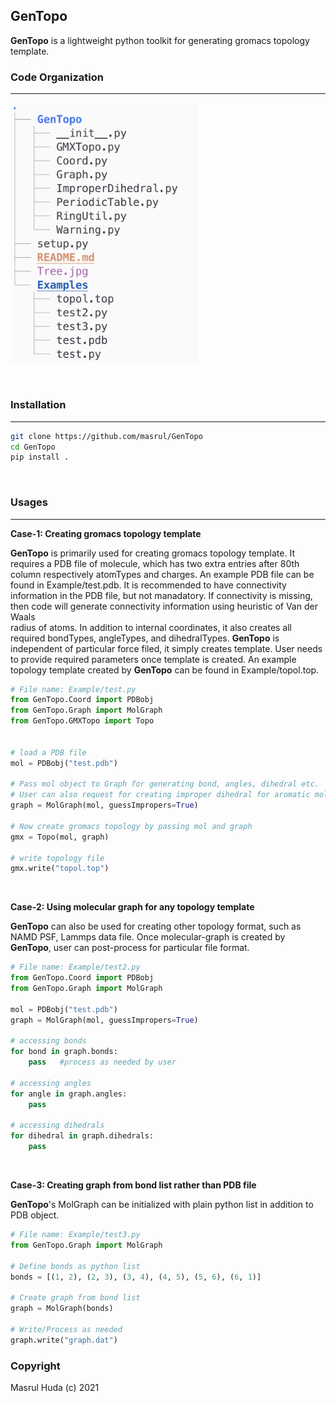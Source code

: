 GenTopo
---

**GenTopo** is a lightweight python toolkit for generating gromacs topology template.

### Code Organization
---

<img src="Tree.jpg" width="300"/> 

&nbsp;

### Installation 
---

```bash 
git clone https://github.com/masrul/GenTopo 
cd GenTopo
pip install . 
```

&nbsp;

### Usages 
---

**Case-1: Creating gromacs topology template**

**GenTopo** is primarily used for creating gromacs topology template. It requires a PDB file of molecule, which has two extra entries after 80th column 
respectively atomTypes and charges. An example PDB file can be found in Example/test.pdb.
It is recommended to have connectivity information in the PDB file, but not manadatory. If connectivity is 
missing, then code will generate connectivity information using heuristic of Van der Waals  
radius of atoms. In addition to internal coordinates, it also creates all required bondTypes, angleTypes, and dihedralTypes. **GenTopo** is independent of particular force filed, it simply creates template. User needs to provide required parameters once template is created. An example topology template created by **GenTopo** can be found in Example/topol.top.  

```python 
# File name: Example/test.py
from GenTopo.Coord import PDBobj
from GenTopo.Graph import MolGraph
from GenTopo.GMXTopo import Topo


# load a PDB file
mol = PDBobj("test.pdb") 

# Pass mol object to Graph for generating bond, angles, dihedral etc. 
# User can also request for creating improper dihedral for aromatic molecules. 
graph = MolGraph(mol, guessImpropers=True)

# Now create gromacs topology by passing mol and graph 
gmx = Topo(mol, graph)

# write topology file 
gmx.write("topol.top")
```


&nbsp;

**Case-2: Using molecular graph for any topology template** 

**GenTopo** can also be used for creating other topology format, such as NAMD PSF, Lammps data file. 
Once molecular-graph is created by **GenTopo**, user can post-process for particular file format.  

```python
# File name: Example/test2.py
from GenTopo.Coord import PDBobj
from GenTopo.Graph import MolGraph

mol = PDBobj("test.pdb") 
graph = MolGraph(mol, guessImpropers=True)

# accessing bonds 
for bond in graph.bonds: 
    pass   #process as needed by user  

# accessing angles  
for angle in graph.angles:
    pass 

# accessing dihedrals   
for dihedral in graph.dihedrals:
    pass 
```

&nbsp;

**Case-3: Creating graph from bond list rather than PDB file** 

**GenTopo**'s MolGraph can be initialized with plain python list in addition to PDB object. 


```python 
# File name: Example/test3.py
from GenTopo.Graph import MolGraph

# Define bonds as python list 
bonds = [(1, 2), (2, 3), (3, 4), (4, 5), (5, 6), (6, 1)]

# Create graph from bond list 
graph = MolGraph(bonds)

# Write/Process as needed 
graph.write("graph.dat")
```


### Copyright 
Masrul Huda (c) 2021




